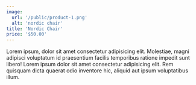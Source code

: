 ```yaml
---
image: 
  url: '/public/product-1.png'
  alt: 'nordic chair'
title: 'Nordic Chair'
price: '$50.00'
---
```


Lorem ipsum, dolor sit amet consectetur adipisicing elit. Molestiae, magni adipisci voluptatum id praesentium facilis temporibus ratione impedit sunt libero!
Lorem ipsum dolor sit amet consectetur adipisicing elit. Rem quisquam dicta quaerat odio inventore hic, aliquid aut ipsum voluptatibus illum.
